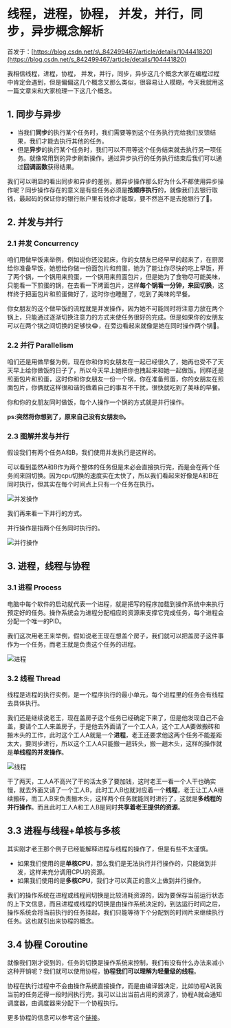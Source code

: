 # 线程，进程，协程， 并发，并行，同步，异步概念解析

首发于：[https://blog.csdn.net/s\_842499467/article/details/104441820](https://blog.csdn.net/s_842499467/article/details/104441820)

我相信线程，进程，协程， 并发，并行，同步，异步这几个概念大家在编程过程中肯定会遇到，但是偏偏这几个概念又那么类似，很容易让人模糊，今天我就用这一篇文章来和大家梳理一下这几个概念。

## 1. 同步与异步

* 当我们**同步**的执行某个任务时，我们需要等到这个任务执行完给我们反馈结果，我们才能去执行其他的任务。
* 但是**异步**的执行某个任务时，我们可以不用等这个任务结束就去执行另一项任务。就像常用到的异步刷新操作。通过异步执行的任务执行结束后我们可以通过**回调函数**获得结果。

我们可以明显的看出同步和异步的差别，那异步操作那么好为什么不都使用异步操作呢？同步操作存在的意义是有些任务必须是**按顺序执行**的，就像我们去银行取钱，最起码的保证你的银行账户里有钱你才能取，要不然岂不是去抢银行了🌝。

## 2. 并发与并行

### 2.1 并发 Concurrency

咱们用做早饭来举例，例如说你还没起床，你的女朋友已经早早的起来了，在厨房给你准备早饭，她想给你做一份面包片和煎蛋，她为了能让你尽快的吃上早饭，开了两个锅，一个锅用来煎蛋，一个锅用来煎面包片，但是她为了食物尽可能美味，只能看一下煎蛋的锅，在去看一下烤面包片，这样**每个锅看一分钟，来回切换**，这样终于把面包片和煎蛋做好了，这时你也睡醒了，吃到了美味的早餐。

你女朋友的这个做早饭的流程就是并发操作，因为她不可能同时将注意力放在两个锅上，只能通过逐渐切换注意力的方式来使任务很好的完成。但是如果你的女朋友可以在两个锅之间切换的足够快😂，在旁边看起来就像是她在同时操作两个锅🤣。

### 2.2 并行 Parallelism

咱们还是用做早餐为例，现在你和你的女朋友在一起已经很久了，她再也受不了天天早上给你做饭的日子了，所以今天早上她把你也拽起来和她一起做饭。同样还是煎面包片和煎蛋，这时你和你女朋友一份一个锅，你在准备煎蛋，你的女朋友在煎面包片，你俩就这样很和谐的做着自己的事互不干扰，很快就吃到了美味的早餐。

你和你的女朋友同时做饭，每个人操作一个锅的方式就是并行操作。

**ps:突然将你想到了，原来自己没有女朋友🙄。**

### 2.3 图解并发与并行

假设我们有两个任务A和B，我们使用并发执行是这样的。  
   
 可以看到虽然A和B作为两个整体的任务但是未必会直接执行完，而是会在两个任务间来回切换。因为cpu切换的速度实在太快了，所以我们看起来好像是A和B在同时执行，但其实在每个时间点上只有一个任务在执行。

![&#x5E76;&#x53D1;&#x64CD;&#x4F5C;](https://imgconvert.csdnimg.cn/aHR0cHM6Ly91c2VyLWltYWdlcy5naXRodWJ1c2VyY29udGVudC5jb20vNDQxOTk5Mi8zNTU3MjY5NS1lZTYyNzVjOC0wNWIzLTExZTgtODQ2MC0yYzFhYzcwODE1NzQuanBn?x-oss-process=image/format,png)

我们再来看一下并行的方式。  
   
 并行操作是指两个任务同时执行的。

![&#x5E76;&#x884C;&#x64CD;&#x4F5C;](https://imgconvert.csdnimg.cn/aHR0cHM6Ly91c2VyLWltYWdlcy5naXRodWJ1c2VyY29udGVudC5jb20vNDQxOTk5Mi8zNTU3MjcwMS1mMTQ1MjBmNi0wNWIzLTExZTgtOTk4OS1mNGRjYzdmYzk4N2UuanBn?x-oss-process=image/format,png)

## 3. 进程，线程与协程

### 3.1 进程 Process

电脑中每个软件的启动就代表一个进程，就是把写的程序加载到操作系统中来执行预定好的任务。操作系统会为进程分配相应的资源来支撑它完成任务，每个进程会分配一个唯一的PID。  
   
 我们这次用老王来举例，假如说老王现在想盖个房子，我们就可以把盖房子这件事作为一个任务，而老王就是负责这个任务的进程。

![&#x8FDB;&#x7A0B;](https://img-blog.csdnimg.cn/2020022218511717.png?x-oss-process=image/watermark,type_ZmFuZ3poZW5naGVpdGk,shadow_10,text_aHR0cHM6Ly9ibG9nLmNzZG4ubmV0L3NfODQyNDk5NDY3,size_16,color_FFFFFF,t_70)

### 3.2 线程 Thread

线程是进程的执行实例，是一个程序执行的最小单元，每个进程里的任务会有线程去具体执行。  
   
 我们还是继续说老王，现在盖房子这个任务已经确定下来了，但是他发现自己不会盖，要请个工人来盖房子，于是他去外面请了一个工人A，这个工人A要做搬砖和搬木头的工作，此时这个工人A就是一个**进程**，老王还要求他这两个任务不能差距太大，要同步进行，所以这个工人A只能搬一趟转头，搬一趟木头，这样的操作就是**单线程的并发操作**。

![&#x7EBF;&#x7A0B;](https://img-blog.csdnimg.cn/20200222185252417.png?x-oss-process=image/watermark,type_ZmFuZ3poZW5naGVpdGk,shadow_10,text_aHR0cHM6Ly9ibG9nLmNzZG4ubmV0L3NfODQyNDk5NDY3,size_16,color_FFFFFF,t_70)

干了两天，工人A不高兴了干的活太多了要加钱，这时老王一看一个人干也确实慢，就去外面又请了一个工人B，此时工人B也就对应着一个**线程**，老王让工人A继续搬砖，而工人B来负责搬木头，这样两个任务就能同时进行了，这就是**多线程的并行操作**。而且此时工人A和工人B是同时**共享着老王提供的资源**。

## 3.3 进程与线程+单核与多核

其实刚才老王那个例子已经能解释进程与线程的操作了，但是有些不太谨慎。

* 如果我们使用的是**单核CPU**，那么我们是无法执行并行操作的，只能做到并发，这样来充分调用CPU的资源。
* 如果我们使用的是**多核CPU**，我们才可以真正的意义上做到并行操作。

我们的操作系统在进程或线程间切换是比较消耗资源的，因为要保存当前运行状态的上下文信息，而且进程或线程的切换是由操作系统决定的，到达运行时间之后，操作系统会将当前执行的任务挂起，我们只能等待下个分配到的时间片来继续执行任务。这也就引出来协程的概念。

## 3.4 协程 Coroutine

就像我们刚才说到的，任务的切换是操作系统来控制，我们有没有什么办法来减小这种开销呢？我们就可以使用协程，**协程我们可以理解为轻量级的线程**。

协程在执行过程中不会由操作系统直接操作，而是由编译器决定，比如协程A说我当前的任务还得一段时间执行完，我可以让出当前占用的资源了，协程A就会通知调度器，由调度器来分配下一个协程执行。

更多协程的信息可以参考这个[链接](https://www.jianshu.com/p/2782f8c49b2a)。

